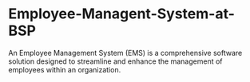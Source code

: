 # Employee-Managent-System-at-BSP
An Employee Management System (EMS) is a comprehensive software solution designed to streamline and enhance the management of employees within an organization.
